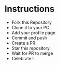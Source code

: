 # Instructions

* Fork this Repository
* Clone it to your PC
* Add your profile page
* Commit and push
* Create a PR
* Star this repository
* Wait for PR to merge
* Celebrate !
